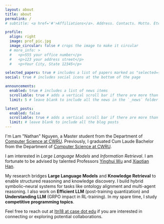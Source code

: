 ```yaml
---
layout: about
title: about
permalink: /
# subtitle: <a href='#'>Affiliations</a>. Address. Contacts. Motto. Etc.

profile:
  align: right
  image: prof_pic.jpg
  image_circular: false # crops the image to make it circular
  # more_info: >
  #   <p>555 your office number</p>
  #   <p>123 your address street</p>
  #   <p>Your City, State 12345</p>

selected_papers: true # includes a list of papers marked as "selected={true}"
social: true # includes social icons at the bottom of the page

announcements:
  enabled: true # includes a list of news items
  scrollable: true # adds a vertical scroll bar if there are more than 3 news items
  limit: 5 # leave blank to include all the news in the `_news` folder

latest_posts:
  enabled: false
  scrollable: true # adds a vertical scroll bar if there are more than 3 new posts items
  limit: # leave blank to include all the blog posts
---
```


I'm Lam "Nathan" Nguyen, a Master student from the Department of [Computer Science at CWRU](). Previously, I graduated Cum Laude Bachelor from the Department of [Computer Science at CWRU]().

I am interested in *Large Language Models* and *Information Retrieval*. I am fortunate to be advised by talented Professors [Yinghui Wu](https://yinghwu.github.io) and [Xiaotian Han](https://ahxt.github.io).

My research bridges **Large Language Models** and **Knowledge Retrieval** to enable structured reasoning and knowledge discovery. I build hybrid symbolic–neural systems for tasks like ontology alignment and multi-agent reasoning. I also work on **Efficient LLM** (post-training quantization) and **Understanding LLM** (GRPO impact in RL-training). In my spare time, I study **competitive programming topics**.

Feel free to reach out at [ltn18 at case dot edu](mailto:ltn18@case.edu) if you are interested in connecting or exploring potential collaborations.
